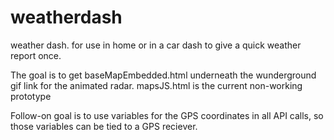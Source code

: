 # weatherdash
weather dash. for use in home or in a car dash to give a quick weather report once. 


The goal is to get baseMapEmbedded.html underneath the wunderground gif link for the animated radar.
mapsJS.html is the current non-working prototype

Follow-on goal is to use variables for the GPS coordinates in all API calls, so those variables can be tied to a GPS reciever. 

